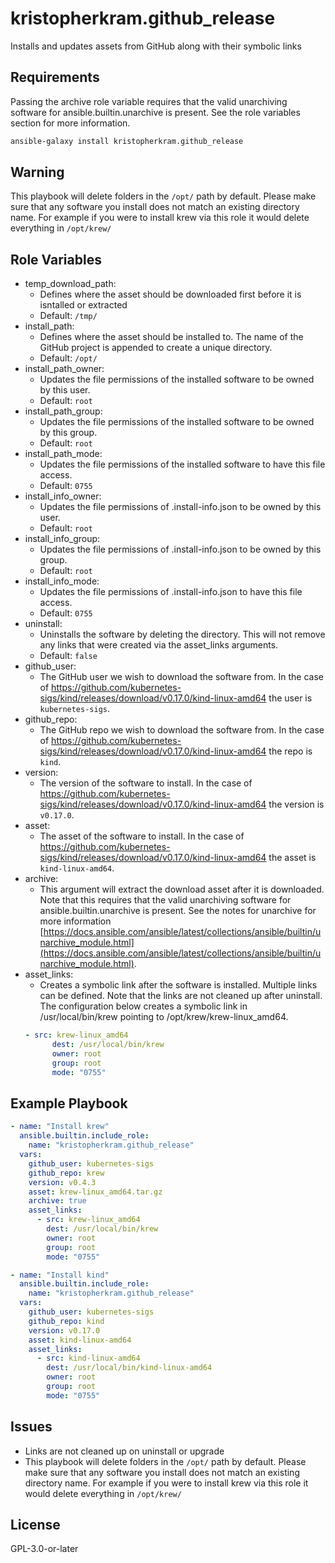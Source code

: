 kristopherkram.github_release
=========

Installs and updates assets from GitHub along with their symbolic links 

Requirements
------------

Passing the archive role variable requires that the valid unarchiving software for ansible.builtin.unarchive is present. See the role variables section for more information.

```bash
ansible-galaxy install kristopherkram.github_release
```

Warning
-------

This playbook will delete folders in the `/opt/` path by default. Please make sure that any software you install does not match an existing directory name. For example if you were to install krew via this role it would delete everything in `/opt/krew/`

Role Variables
--------------

* temp_download_path: 
  * Defines where the asset should be downloaded first before it is isntalled or extracted
  * Default: `/tmp/`
* install_path:
  * Defines where the asset should be installed to. The name of the GitHub project is appended to create a unique directory.
  * Default: `/opt/`
* install_path_owner:
  * Updates the file permissions of the installed software to be owned by this user.
  * Default: `root`
* install_path_group:
  * Updates the file permissions of the installed software to be owned by this group.
  * Default: `root`
* install_path_mode: 
  * Updates the file permissions of the installed software to have this file access.
  * Default: `0755`
* install_info_owner:
  * Updates the file permissions of .install-info.json to be owned by this user.
  * Default: `root`
* install_info_group:
  * Updates the file permissions of .install-info.json to be owned by this group.
  * Default: `root`
* install_info_mode: 
  * Updates the file permissions of .install-info.json to have this file access.
  * Default: `0755`
* uninstall:
  * Uninstalls the software by deleting the directory. This will not remove any links that were created via the asset_links arguments.
  * Default: `false`
* github_user:
  * The GitHub user we wish to download the software from. In the case of https://github.com/kubernetes-sigs/kind/releases/download/v0.17.0/kind-linux-amd64 the user is `kubernetes-sigs`.
* github_repo:
  * The GitHub repo we wish to download the software from. In the case of https://github.com/kubernetes-sigs/kind/releases/download/v0.17.0/kind-linux-amd64 the repo is `kind`.
* version:
  * The version of the software to install. In the case of https://github.com/kubernetes-sigs/kind/releases/download/v0.17.0/kind-linux-amd64 the version is `v0.17.0`.
* asset:
  * The asset of the software to install. In the case of https://github.com/kubernetes-sigs/kind/releases/download/v0.17.0/kind-linux-amd64 the asset is `kind-linux-amd64`.
* archive:
  * This argument will extract the download asset after it is downloaded. Note that this requires that the valid unarchiving software for ansible.builtin.unarchive is present. See the notes for unarchive for more information [https://docs.ansible.com/ansible/latest/collections/ansible/builtin/unarchive_module.html](https://docs.ansible.com/ansible/latest/collections/ansible/builtin/unarchive_module.html).
* asset_links:
  * Creates a symbolic link after the software is installed. Multiple links can be defined. Note that the links are not cleaned up after uninstall. The configuration below creates a symbolic link in /usr/local/bin/krew pointing to /opt/krew/krew-linux_amd64.
  ```yaml
  - src: krew-linux_amd64
        dest: /usr/local/bin/krew
        owner: root
        group: root
        mode: "0755"
  ```


Example Playbook
----------------
```yaml
- name: "Install krew"
  ansible.builtin.include_role:
    name: "kristopherkram.github_release"
  vars:
    github_user: kubernetes-sigs
    github_repo: krew
    version: v0.4.3
    asset: krew-linux_amd64.tar.gz
    archive: true
    asset_links:
      - src: krew-linux_amd64
        dest: /usr/local/bin/krew
        owner: root
        group: root
        mode: "0755"

- name: "Install kind"
  ansible.builtin.include_role:
    name: "kristopherkram.github_release"
  vars:
    github_user: kubernetes-sigs
    github_repo: kind
    version: v0.17.0
    asset: kind-linux-amd64
    asset_links:
      - src: kind-linux-amd64
        dest: /usr/local/bin/kind-linux-amd64
        owner: root
        group: root
        mode: "0755"
```
Issues
------
* Links are not cleaned up on uninstall or upgrade
* This playbook will delete folders in the `/opt/` path by default. Please make sure that any software you install does not match an existing directory name. For example if you were to install krew via this role it would delete everything in `/opt/krew/`

License
-------

GPL-3.0-or-later

